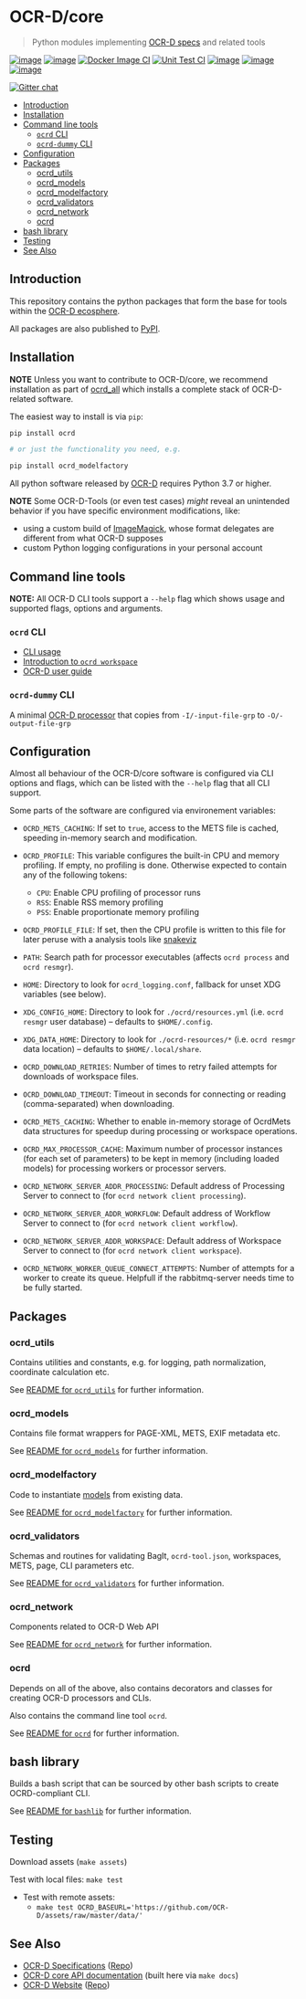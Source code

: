 # OCR-D/core

> Python modules implementing [OCR-D specs](https://github.com/OCR-D/spec) and related tools

[![image](https://img.shields.io/pypi/v/ocrd.svg)](https://pypi.org/project/ocrd/)
[![image](https://circleci.com/gh/OCR-D/core.svg?style=svg)](https://circleci.com/gh/OCR-D/core)
[![Docker Image CI](https://github.com/OCR-D/core/actions/workflows/docker-image.yml/badge.svg)](https://github.com/OCR-D/core/actions/workflows/docker-image.yml)
[![Unit Test CI](https://github.com/OCR-D/core/actions/workflows/unit-test.yml/badge.svg)](https://github.com/OCR-D/core/actions/workflows/unit-test.yml)
[![image](https://scrutinizer-ci.com/g/OCR-D/core/badges/build.png?b=master)](https://scrutinizer-ci.com/g/OCR-D/core)
[![image](https://codecov.io/gh/OCR-D/core/branch/master/graph/badge.svg)](https://codecov.io/gh/OCR-D/core)
[![image](https://scrutinizer-ci.com/g/OCR-D/core/badges/quality-score.png?b=master)](https://scrutinizer-ci.com/g/OCR-D/core)

[![Gitter chat](https://badges.gitter.im/gitterHQ/gitter.png)](https://gitter.im/OCR-D/Lobby)


<!-- BEGIN-MARKDOWN-TOC -->
* [Introduction](#introduction)
* [Installation](#installation)
* [Command line tools](#command-line-tools)
	* [`ocrd` CLI](#ocrd-cli)
	* [`ocrd-dummy` CLI](#ocrd-dummy-cli)
* [Configuration](#configuration)
* [Packages](#packages)
	* [ocrd_utils](#ocrd_utils)
	* [ocrd_models](#ocrd_models)
	* [ocrd_modelfactory](#ocrd_modelfactory)
	* [ocrd_validators](#ocrd_validators)
	* [ocrd_network](#ocrd_network)
	* [ocrd](#ocrd)
* [bash library](#bash-library)
* [Testing](#testing)
* [See Also](#see-also)

<!-- END-MARKDOWN-TOC -->

## Introduction

This repository contains the python packages that form the base for tools within the
[OCR-D ecosphere](https://github.com/topics/ocr-d).

All packages are also published to [PyPI](https://pypi.org/search/?q=ocrd).

## Installation

**NOTE** Unless you want to contribute to OCR-D/core, we recommend installation
as part of [ocrd_all](https://github.com/OCR-D/ocrd_all) which installs a
complete stack of OCR-D-related software.

The easiest way to install is via `pip`:

```sh
pip install ocrd

# or just the functionality you need, e.g.

pip install ocrd_modelfactory
```

All python software released by [OCR-D](https://github.com/OCR-D) requires Python 3.7 or higher.

**NOTE** Some OCR-D-Tools (or even test cases) _might_ reveal an unintended behavior if you have specific environment modifications, like:
* using a custom build of [ImageMagick](https://github.com/ImageMagick/ImageMagick), whose format delegates are different from what OCR-D supposes
* custom Python logging configurations in your personal account

## Command line tools

**NOTE:** All OCR-D CLI tools support a `--help` flag which shows usage and
supported flags, options and arguments.

### `ocrd` CLI

* [CLI usage](https://ocr-d.de/core/api/ocrd/ocrd.cli.html)
* [Introduction to `ocrd workspace`](https://github.com/OCR-D/ocrd-website/wiki/Intro-ocrd-workspace-CLI)
* [OCR-D user guide](https://ocr-d.de/en/use)

### `ocrd-dummy` CLI

A minimal [OCR-D processor](https://ocr-d.de/en/user_guide#using-the-ocr-d-processors) that copies from `-I/-input-file-grp` to `-O/-output-file-grp`

## Configuration

Almost all behaviour of the OCR-D/core software is configured via CLI options and flags, which can be listed with the `--help` flag that all CLI support.

Some parts of the software are configured via environement variables:

* `OCRD_METS_CACHING`: If set to `true`, access to the METS file is cached, speeding in-memory search and modification.
* `OCRD_PROFILE`: This variable configures the built-in CPU and memory profiling. If empty, no profiling is done. Otherwise expected to contain any of the following tokens:
  * `CPU`: Enable CPU profiling of processor runs
  * `RSS`: Enable RSS memory profiling
  * `PSS`: Enable proportionate memory profiling
* `OCRD_PROFILE_FILE`: If set, then the CPU profile is written to this file for later peruse with a analysis tools like [snakeviz](https://jiffyclub.github.io/snakeviz/)

* `PATH`: Search path for processor executables (affects `ocrd process` and `ocrd resmgr`).
* `HOME`: Directory to look for `ocrd_logging.conf`, fallback for unset XDG variables (see below).

* `XDG_CONFIG_HOME`: Directory to look for `./ocrd/resources.yml` (i.e. `ocrd resmgr` user database) – defaults to `$HOME/.config`.
* `XDG_DATA_HOME`: Directory to look for `./ocrd-resources/*` (i.e. `ocrd resmgr` data location) – defaults to `$HOME/.local/share`.

* `OCRD_DOWNLOAD_RETRIES`: Number of times to retry failed attempts for downloads of workspace files.
* `OCRD_DOWNLOAD_TIMEOUT`: Timeout in seconds for connecting or reading (comma-separated) when downloading.

* `OCRD_METS_CACHING`: Whether to enable in-memory storage of OcrdMets data structures for speedup during processing or workspace operations.

* `OCRD_MAX_PROCESSOR_CACHE`: Maximum number of processor instances (for each set of parameters) to be kept in memory (including loaded models) for processing workers or processor servers.

* `OCRD_NETWORK_SERVER_ADDR_PROCESSING`: Default address of Processing Server to connect to (for `ocrd network client processing`).
* `OCRD_NETWORK_SERVER_ADDR_WORKFLOW`: Default address of Workflow Server to connect to (for `ocrd network client workflow`).
* `OCRD_NETWORK_SERVER_ADDR_WORKSPACE`: Default address of Workspace Server to connect to (for `ocrd network client workspace`).
* `OCRD_NETWORK_WORKER_QUEUE_CONNECT_ATTEMPTS`: Number of attempts for a worker to create its queue. Helpfull if the rabbitmq-server needs time to be fully started.


## Packages

### ocrd_utils

Contains utilities and constants, e.g. for logging, path normalization, coordinate calculation etc.

See [README for `ocrd_utils`](./README_ocrd_utils.md) for further information.

### ocrd_models

Contains file format wrappers for PAGE-XML, METS, EXIF metadata etc.

See [README for `ocrd_models`](./README_ocrd_models.md) for further information.

### ocrd_modelfactory

Code to instantiate [models](#ocrd-models) from existing data.

See [README for `ocrd_modelfactory`](./README_ocrd_modelfactory.md) for further information.

### ocrd_validators

Schemas and routines for validating BagIt, `ocrd-tool.json`, workspaces, METS, page, CLI parameters etc.

See [README for `ocrd_validators`](./ocrd_validators/README.md) for further information.

### ocrd_network

Components related to OCR-D Web API

See [README for `ocrd_network`](./README_ocrd_network.md) for further information.

### ocrd

Depends on all of the above, also contains decorators and classes for creating OCR-D processors and CLIs.

Also contains the command line tool `ocrd`.

See [README for `ocrd`](./README_ocrd.md) for further information.

## bash library

Builds a bash script that can be sourced by other bash scripts to create OCRD-compliant CLI.

See [README for `bashlib`](./README_bashlib.md) for further information.

## Testing

Download assets (`make assets`)

Test with local files: `make test`

- Test with remote assets:
  - `make test OCRD_BASEURL='https://github.com/OCR-D/assets/raw/master/data/'`

## See Also

  - [OCR-D Specifications](https://https://ocr-d.de/en/spec/) ([Repo](https://github.com/ocr-d/spec))
  - [OCR-D core API documentation](https://ocr-d.de/core) (built here via `make docs`)
  - [OCR-D Website](https://ocr-d.de) ([Repo](https://github.com/ocr-d/ocrd-website))
